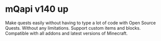 # mQapi v140 up
Make quests easily without having to type a lot of code with Open Source Quests. Without any limitations. Support custom items and blocks. Compatible with all addons and latest versions of Minecraft. 
